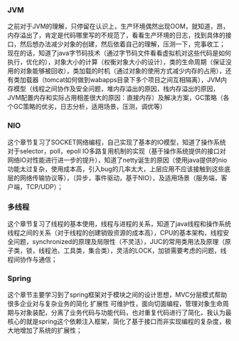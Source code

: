 ### JVM
之前对于JVM的理解，只停留在认识上，生产环境偶然出现OOM，就知道，昂，内存溢出了，肯定是代码哪里写的不规范了，看看生产环境的日志，找到具体的接口，然后想办法减少对象的创建，然后依着自己的理解，压测一下，完事收工；
现在的话，知道了java字节码技术（通过字节码文件看看虚拟机对这些代码是如何执行，优化的），对象大小的计算（权衡对象大小的设计），类的生命周期（保证没用的对象能够被回收），类加载的时机（通过对象的使用方式减少内存的占用），还有类加载器（tomcat如何做到wabapps目录下多个项目之间互相隔离），JVM内存模型（线程之间协作及安全问题，堆内存溢出的原因，栈内存溢出的原因，JVM配置内存和实际占用相差很大的原因：直接内存）及解决方案，GC策略（各个GC策略的优劣，日志分析，适用场景，压测，调优等）

### NIO
这个章节复习了SOCKET网络编程，自己实现了基本的IO模型，知道了操作系统对于selector，poll，epoll IO多路复用机制的实现（基于操作系统提供的接口对网络IO对性能进行进一步的提升），知道了netty诞生的原因（使用java提供的nio功能太过复杂，使用成本高，引入bug的几率太大，上层应用不应该接触到这些底层的网络传输协议等），（异步，事件驱动，基于NIO），及适用场景（服务端，客户端，TCP/UDP）；

### 多线程
这个章节复习了线程的基本使用，线程与进程的关系，知道了java线程和操作系统线程之间的关系（对于线程的创建销毁资源的成本高），CPU的基本架构，线程安全问题，synchronized的原理及局限性（不灵活），JUC的常用类用法及原理（原子类，锁，线程池，工具类，集合类），灵活的LOCK，加锁需要考虑的问题，线程间协作与通信；

### Spring
这个章节主要学习到了spring框架对于模块之间的设计思想，MVC分层模式帮助很多企业对与复杂业务的简化 扩展性 可维护性，面向切面编程，管理对象生命周期与对象装配，分离了业务代码与功能代码，也对重复代码进行了简化，我认为最核心的就是spring这个依赖注入框架，简化了基于接口而非实现编程的复杂度，极大地增加了系统的扩展性；
